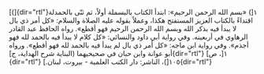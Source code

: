 [(]{dir="rtl"}١[) «بسم الله الرحمن الرحيم»: ابتدأ الكتاب بالبسملة أولاً،
ثم ثنّى بالحمدلة اقتداءً بالكتاب العزيز المستفتح هكذا، وعملاً بقوله عليه
الصلاة والسلام: «كل أمر ذي بال لا يبدأ فيه بذكر الله وبسم الله الرحمن
الرحيم فهو أقطع». رواه الحافظ عبد القادر الرهاوي في أربعينه. وفي رواية
أبي داود والنسائي: «كل كلام لا يبدأ فيه بالحمد لله فهو أجذم». وفي رواية
ابن ماجه: «كل أمر ذي بال لم يبدأ فيه بالحمد لله فهو أقطع». ورواه أبو
عوانة وابن حبان في صحيحيهما (البناية شرح الهداية، ج]{dir="rtl"} ١[،
ص]{dir="rtl"} ١٠٥[)، الناشر: دار الكتب العلمية - بيروت،
لبنان.]{dir="rtl"}
